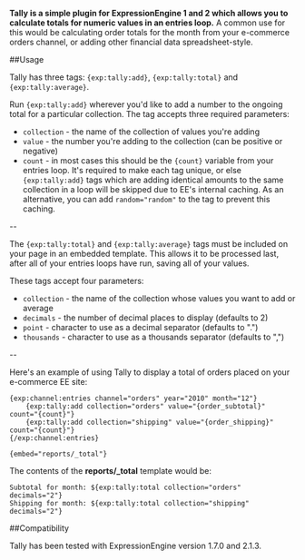 **Tally is a simple plugin for ExpressionEngine 1 and 2 which allows you to calculate totals for numeric values in an entries loop.** A common use for this would be calculating order totals for the month from your e-commerce orders channel, or adding other financial data spreadsheet-style.

##Usage

Tally has three tags: `{exp:tally:add}`, `{exp:tally:total}` and `{exp:tally:average}`.

Run `{exp:tally:add}` wherever you'd like to add a number to the ongoing total for a particular collection. The tag accepts three required parameters:

- `collection` - the name of the collection of values you're adding
- `value` - the number you're adding to the collection (can be positive or negative)
- `count` - in most cases this should be the `{count}` variable from your entries loop. It's required to make each tag unique, or else `{exp:tally:add}` tags which are adding identical amounts to the same collection in a loop will be skipped due to EE's internal caching. As an alternative, you can add `random="random"` to the tag to prevent this caching.

--

The `{exp:tally:total}` and `{exp:tally:average}` tags must be included on your page in an embedded template. This allows it to be processed last, after all of your entries loops have run, saving all of your values.

These tags accept four parameters:

- `collection` - the name of the collection whose values you want to add or average
- `decimals` - the number of decimal places to display (defaults to 2)
- `point` - character to use as a decimal separator (defaults to ".")
- `thousands` - character to use as a thousands separator (defaults to ",")

--

Here's an example of using Tally to display a total of orders placed on your e-commerce EE site:

	{exp:channel:entries channel="orders" year="2010" month="12"}
		{exp:tally:add collection="orders" value="{order_subtotal}" count="{count}"}
		{exp:tally:add collection="shipping" value="{order_shipping}" count="{count}"}
	{/exp:channel:entries}

	{embed="reports/_total"}

The contents of the **reports/_total** template would be:

	Subtotal for month: ${exp:tally:total collection="orders" decimals="2"}
	Shipping for month: ${exp:tally:total collection="shipping" decimals="2"}
	
##Compatibility
	
Tally has been tested with ExpressionEngine version 1.7.0 and 2.1.3.